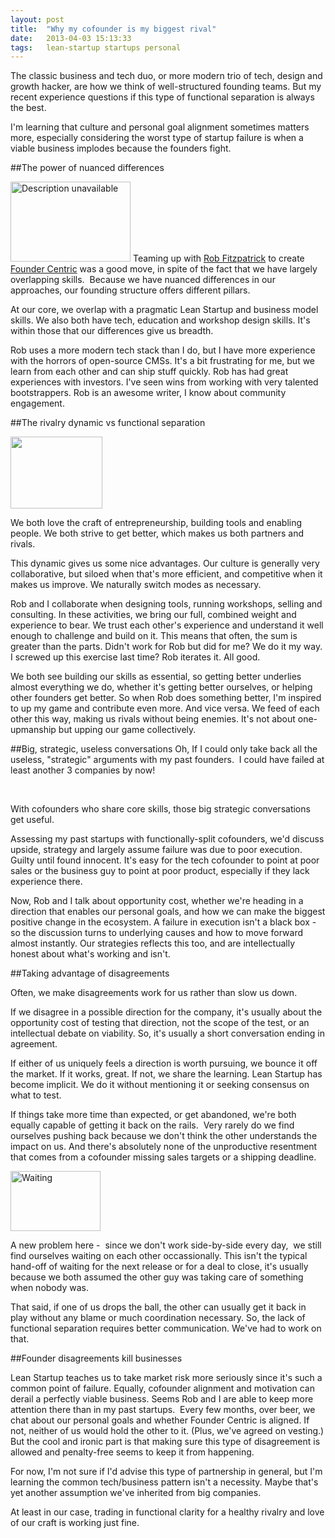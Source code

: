 ```yaml
---
layout: post
title:  "Why my cofounder is my biggest rival"
date:   2013-04-03 15:13:33
tags:   lean-startup startups personal
---
```



The classic business and tech duo, or more modern trio of tech, design and growth hacker, are how we think of well-structured founding teams. But my recent experience questions if this type of functional separation is always the best.

I'm learning that culture and personal goal alignment sometimes matters more, especially considering the worst type of startup failure is when a viable business implodes because the founders fight.


##The power of nuanced differences

<img class="zemanta-img-inserted zemanta-img-configured " title="Description unavailable" alt="Description unavailable" src="http://farm2.static.flickr.com/1340/1028440203_28375d5802_m.jpg" width="192" height="128" />
Teaming up with <a href="http://twitter.com/robfitz">Rob Fitzpatrick</a> to create <a href="http://www.foundercentric.com">Founder Centric</a> was a good move, in spite of the fact that we have largely overlapping skills.  Because we have nuanced differences in our approaches, our founding structure offers different pillars.

At our core, we overlap with a pragmatic Lean Startup and business model skills. We also both have tech, education and workshop design skills. It's within those that our differences give us breadth.

Rob uses a more modern tech stack than I do, but I have more experience with the horrors of open-source CMSs. It's a bit frustrating for me, but we learn from each other and can ship stuff quickly. Rob has had great experiences with investors. I've seen wins from working with very talented bootstrappers. Rob is an awesome writer, I know about community engagement.

##The rivalry dynamic vs functional separation

<img class="zemanta-img-inserted zemanta-img-configured   " alt="" src="http://farm2.static.flickr.com/1372/636485257_d6167685b9.jpg" width="147" height="115" />

We both love the craft of entrepreneurship, building tools and enabling people. We both strive to get better, which makes us both partners and rivals.

This dynamic gives us some nice advantages. Our culture is generally very collaborative, but siloed when that's more efficient, and competitive when it makes us improve. We naturally switch modes as necessary.

Rob and I collaborate when designing tools, running workshops, selling and consulting. In these activities, we bring our full, combined weight and experience to bear. We trust each other's experience and understand it well enough to challenge and build on it. This means that often, the sum is greater than the parts. Didn't work for Rob but did for me? We do it my way. I screwed up this exercise last time? Rob iterates it. All good.

We both see building our skills as essential, so getting better underlies almost everything we do, whether it's getting better ourselves, or helping other founders get better. So when Rob does something better, I'm inspired to up my game and contribute even more. And vice versa. We feed of each other this way, making us rivals without being enemies. It's not about one-upmanship but upping our game collectively.

##Big, strategic, useless conversations
Oh, If I could only take back all the useless, "strategic" arguments with my past founders.  I could have failed at least another 3 companies by now!

&nbsp;

With cofounders who share core skills, those big strategic conversations get useful.

Assessing my past startups with functionally-split cofounders, we'd discuss upside, strategy and largely assume failure was due to poor execution. Guilty until found innocent. It's easy for the tech cofounder to point at poor sales or the business guy to point at poor product, especially if they lack experience there.

Now, Rob and I talk about opportunity cost, whether we're heading in a direction that enables our personal goals, and how we can make the biggest positive change in the ecosystem. A failure in execution isn't a black box - so the discussion turns to underlying causes and how to move forward almost instantly. Our strategies reflects this too, and are intellectually honest about what's working and isn't.

##Taking advantage of disagreements

Often, we make disagreements work for us rather than slow us down.

If we disagree in a possible direction for the company, it's usually about the opportunity cost of testing that direction, not the scope of the test, or an intellectual debate on viability. So, it's usually a short conversation ending in agreement.

If either of us uniquely feels a direction is worth pursuing, we bounce it off the market. If it works, great. If not, we share the learning. Lean Startup has become implicit. We do it without mentioning it or seeking consensus on what to test.

If things take more time than expected, or get abandoned, we're both equally capable of getting it back on the rails.  Very rarely do we find ourselves pushing back because we don't think the other understands the impact on us. And there's absolutely none of the unproductive resentment that comes from a cofounder missing sales targets or a shipping deadline.

<img class="zemanta-img-inserted zemanta-img-configured " title="Waiting" alt="Waiting" src="http://farm1.static.flickr.com/32/47222904_026e55368f_m.jpg" width="144" height="96" />

A new problem here -  since we don't work side-by-side every day,  we still find ourselves waiting on each other occassionally. This isn't the typical hand-off of waiting for the next release or for a deal to close, it's usually because we both assumed the other guy was taking care of something when nobody was.

That said, if one of us drops the ball, the other can usually get it back in play without any blame or much coordination necessary. So, the lack of functional separation requires better communication. We've had to work on that.

##Founder disagreements kill businesses

Lean Startup teaches us to take market risk more seriously since it's such a common point of failure. Equally, cofounder alignment and motivation can derail a perfectly viable business. Seems Rob and I are able to keep more attention there than in my past startups.  Every few months, over beer, we chat about our personal goals and whether Founder Centric is aligned. If not, neither of us would hold the other to it. (Plus, we've agreed on vesting.) But the cool and ironic part is that making sure this type of disagreement is allowed and penalty-free seems to keep it from happening.

For now, I'm not sure if I'd advise this type of partnership in general, but I'm learning the common tech/business pattern isn't a necessity. Maybe that's yet another assumption we've inherited from big companies.

At least in our case, trading in functional clarity for a healthy rivalry and love of our craft is working just fine.

